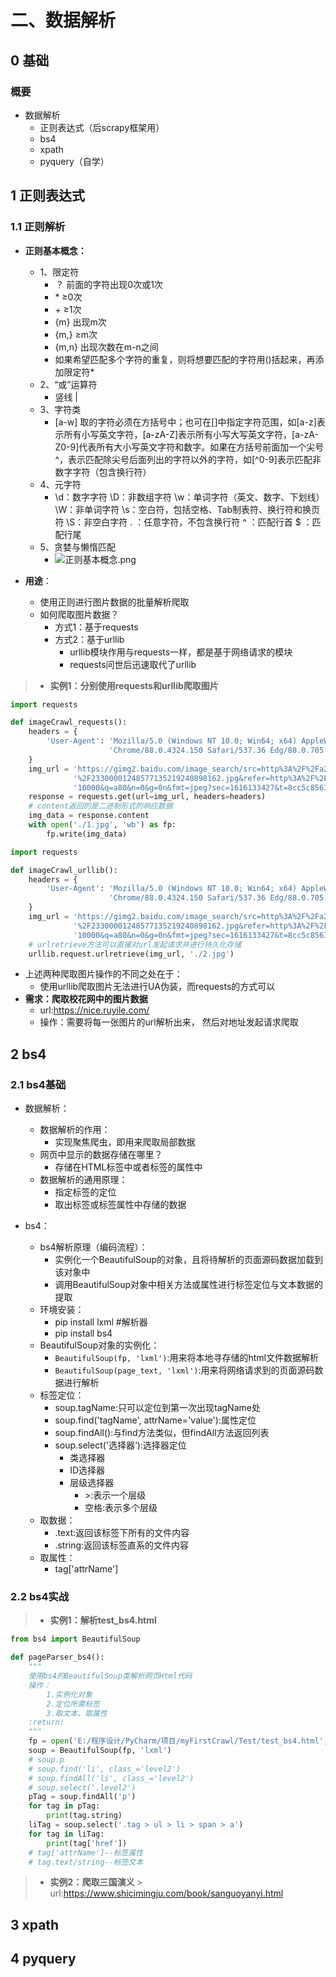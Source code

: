 # 二、数据解析

## 0 基础

### 概要

* 数据解析
  * 正则表达式（后scrapy框架用）
  * bs4
  * xpath
  * pyquery（自学）

## 1 正则表达式

### 1.1 正则解析

* **正则基本概念：**
  * 1、限定符
    * ？ 前面的字符出现0次或1次
    * \* ≥0次
    * \+ ≥1次
    * {m} 出现m次
    * {m,} ≥m次
    * {m,n} 出现次数在m-n之间
    * 如果希望匹配多个字符的重复，则将想要匹配的字符用()括起来，再添加限定符*
  * 2、“或”运算符
    * 竖线 |
  * 3、字符类
    * [a-w] 取的字符必须在方括号中；也可在[]中指定字符范围，如[a-z]表示所有小写英文字符，[a-zA-Z]表示所有小写大写英文字符，[a-zA-Z0-9]代表所有大小写英文字符和数字。如果在方括号前面加一个尖号^，表示匹配除尖号后面列出的字符以外的字符，如[^0-9]表示匹配非数字字符（包含换行符）
  * 4、元字符
    * \d：数字字符
  \D：非数组字符
  \w：单词字符（英文、数字、下划线）
  \W：非单词字符
  \s：空白符，包括空格、Tab制表符、换行符和换页符
  \S：非空白字符
  . ：任意字符，不包含换行符
  ^ ：匹配行首
  $ ：匹配行尾
  * 5、贪婪与懒惰匹配
    * ![正则基本概念.png](C:\Users\86199\Pictures\Screenshots\205.png)

* **用途**：
  * 使用正则进行图片数据的批量解析爬取
  * 如何爬取图片数据？
    * 方式1：基于requests
    * 方式2：基于urllib
        * urllib模块作用与requests一样，都是基于网络请求的模块
        * requests问世后迅速取代了urllib

> * **实例1：分别使用requests和urllib爬取图片**

```python
import requests

def imageCrawl_requests():
    headers = {
        'User-Agent': 'Mozilla/5.0 (Windows NT 10.0; Win64; x64) AppleWebKit/537.36 (KHTML, like Gecko) '
                      'Chrome/88.0.4324.150 Safari/537.36 Edg/88.0.705.68 '
    }
    img_url = 'https://gimg2.baidu.com/image_search/src=http%3A%2F%2Fa2.att.hudong.com%2F74%2F24' \
              '%2F23300001248577135219240898162.jpg&refer=http%3A%2F%2Fa2.att.hudong.com&app=2002&size=f9999,' \
              '10000&q=a80&n=0&g=0n&fmt=jpeg?sec=1616133427&t=8cc5c8563e57dabed1cf2eeebe33e886 '
    response = requests.get(url=img_url, headers=headers)
    # content返回的是二进制形式的响应数据
    img_data = response.content
    with open('./1.jpg', 'wb') as fp:
        fp.write(img_data)
```

```python
import requests

def imageCrawl_urllib():
    headers = {
        'User-Agent': 'Mozilla/5.0 (Windows NT 10.0; Win64; x64) AppleWebKit/537.36 (KHTML, like Gecko) '
                      'Chrome/88.0.4324.150 Safari/537.36 Edg/88.0.705.68 '
    }
    img_url = 'https://gimg2.baidu.com/image_search/src=http%3A%2F%2Fa2.att.hudong.com%2F74%2F24' \
              '%2F23300001248577135219240898162.jpg&refer=http%3A%2F%2Fa2.att.hudong.com&app=2002&size=f9999,' \
              '10000&q=a80&n=0&g=0n&fmt=jpeg?sec=1616133427&t=8cc5c8563e57dabed1cf2eeebe33e886 '
    # urlretrieve方法可以直接对url发起请求并进行持久化存储
    urllib.request.urlretrieve(img_url, './2.jpg')
```

- 上述两种爬取图片操作的不同之处在于：
    - 使用urllib爬取图片无法进行UA伪装，而requests的方式可以
- **需求：爬取校花网中的图片数据**
    - url:<https://nice.ruyile.com/>
    - 操作：需要将每一张图片的url解析出来， 然后对地址发起请求爬取


## 2 bs4

### 2.1 bs4基础

- 数据解析：
    - 数据解析的作用：
        - 实现聚焦爬虫，即用来爬取局部数据
    - 网页中显示的数据存储在哪里？
        - 存储在HTML标签中或者标签的属性中
    - 数据解析的通用原理：
        - 指定标签的定位
        - 取出标签或标签属性中存储的数据

- bs4：
    - bs4解析原理（编码流程）：
        - 实例化一个BeautifulSoup的对象，且将待解析的页面源码数据加载到该对象中
        - 调用BeautifulSoup对象中相关方法或属性进行标签定位与文本数据的提取
    - 环境安装：
        - pip install lxml #解析器
        - pip install bs4
    - BeautifulSoup对象的实例化：
        - `BeautifulSoup(fp, 'lxml')`:用来将本地寻存储的html文件数据解析
        - `BeautifulSoup(page_text, 'lxml')`:用来将网络请求到的页面源码数据进行解析
    - 标签定位：
        - soup.tagName:只可以定位到第一次出现tagName处
        - soup.find('tagName', attrName='value'):属性定位
        - soup.findAll():与find方法类似，但findAll方法返回列表
        - soup.select('选择器‘):选择器定位
            - 类选择器
            - ID选择器
            - 层级选择器
                - \>:表示一个层级
                - 空格:表示多个层级
  - 取数据：
      - \.text:返回该标签下所有的文件内容
      - \.string:返回该标签直系的文件内容
  - 取属性：
      - tag['attrName']

### 2.2 bs4实战

> * **实例1：解析test_bs4.html**

```python
from bs4 import BeautifulSoup

def pageParser_bs4():
    """
    使用bs4的BeautifulSoup类解析网页Html代码
    操作：
        1.实例化对象
        2.定位所需标签
        3.取文本、取属性
    :return:
    """
    fp = open('E:/程序设计/PyCharm/项目/myFirstCrawl/Test/test_bs4.html', 'r', encoding="utf-8", errors="ignore")
    soup = BeautifulSoup(fp, 'lxml')
    # soup.p
    # soup.find('li', class_='level2')
    # soup.findAll('li', class_='level2')
    # soup.select('.level2')
    pTag = soup.findAll('p')
    for tag in pTag:
        print(tag.string)
    liTag = soup.select('.tag > ul > li > span > a')
    for tag in liTag:
        print(tag['href'])
    # tag['attrName']--标签属性
    # tag.text/string--标签文本
```

> * **实例2：爬取三国演义**
    > url:<https://www.shicimingju.com/book/sanguoyanyi.html>

## 3 xpath

## 4 pyquery
